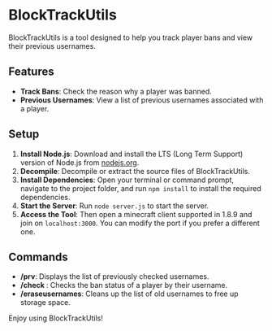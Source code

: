 
# BlockTrackUtils

BlockTrackUtils is a tool designed to help you track player bans and view their previous usernames.

## Features

- **Track Bans**: Check the reason why a player was banned.
- **Previous Usernames**: View a list of previous usernames associated with a player.

## Setup

1. **Install Node.js**: Download and install the LTS (Long Term Support) version of Node.js from [nodejs.org](https://nodejs.org/).
2. **Decompile**: Decompile or extract the source files of BlockTrackUtils.
3. **Install Dependencies**: Open your terminal or command prompt, navigate to the project folder, and run `npm install` to install the required dependencies.
4. **Start the Server**: Run `node server.js` to start the server.
5. **Access the Tool**: Then open a minecraft client supported in 1.8.9 and join on `localhost:3000`. You can modify the port if you prefer a different one.

## Commands

- **/prv**: Displays the list of previously checked usernames.
- **/check <PlayerUsername>**: Checks the ban status of a player by their username.
- **/eraseusernames**: Cleans up the list of old usernames to free up storage space.

Enjoy using BlockTrackUtils!

